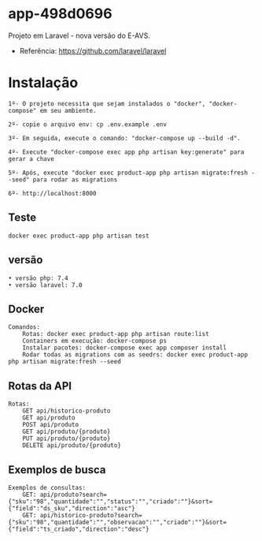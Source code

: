 # app-498d0696

Projeto em Laravel - nova versão do E-AVS.
- Referência: https://github.com/laravel/laravel

# Instalação
```docker
1º- O projeto necessita que sejam instalados o "docker", "docker-compose" em seu ambiente.  

2º- copie o arquivo env: cp .env.example .env

3º- Em seguida, execute o comando: "docker-compose up --build -d".

4º- Execute "docker-compose exec app php artisan key:generate" para gerar a chave

5º- Após, execute "docker exec product-app php artisan migrate:fresh --seed" para rodar as migrations

6º- http://localhost:8000
```

## Teste
```docker
docker exec product-app php artisan test
```

## versão
```docker
• versão php: 7.4
• versão laravel: 7.0
```

## Docker
```docker
Comandos:
    Rotas: docker exec product-app php artisan route:list
    Containers em execução: docker-compose ps
    Instalar pacotes: docker-compose exec app composer install
    Rodar todas as migrations com as seedrs: docker exec product-app php artisan migrate:fresh --seed
```

## Rotas da API
```docker
Rotas:
    GET api/historico-produto
    GET api/produto
    POST api/produto
    GET api/produto/{produto}
    PUT api/produto/{produto}
    DELETE api/produto/{produto}
```

## Exemplos de busca
```docker
Exemplos de consultas:
    GET: api/produto?search={"sku":"98","quantidade":"","status":"","criado":""}&sort={"field":"ds_sku","direction":"asc"}
    GET: api/historico-produto?search={"sku":"98","quantidade":"","observacao":"","criado":""}&sort={"field":"ts_criado","direction":"desc"}
```